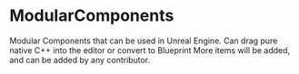 # ModularComponents
Modular Components that can be used in Unreal Engine. Can drag pure native C++ into the editor or convert to Blueprint
More items will be added, and can be added by any contributor.
